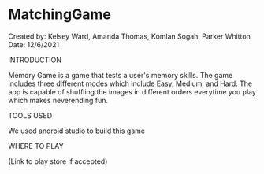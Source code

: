 # MatchingGame 
Created by: Kelsey Ward, Amanda Thomas, Komlan Sogah, Parker Whitton
Date: 12/6/2021

INTRODUCTION

Memory Game is a game that tests a user's memory skills.  The game includes three different modes which include Easy, Medium, and Hard.  The app is capable of shuffling the images in different orders everytime you play which makes neverending fun. 


TOOLS USED 

We used android studio to build this game 


WHERE TO PLAY 

(Link to play store if accepted)
